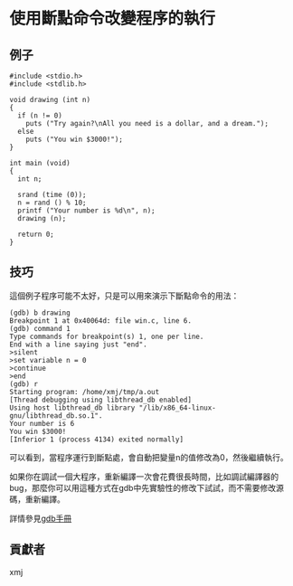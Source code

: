 # 使用斷點命令改變程序的執行

## 例子

	#include <stdio.h>
	#include <stdlib.h>
	
	void drawing (int n)
	{
	  if (n != 0)
	    puts ("Try again?\nAll you need is a dollar, and a dream.");
	  else
	    puts ("You win $3000!");
	}
	
	int main (void)
	{
	  int n;
	
	  srand (time (0));
	  n = rand () % 10;
	  printf ("Your number is %d\n", n);
	  drawing (n);
	
	  return 0;
	}

## 技巧

這個例子程序可能不太好，只是可以用來演示下斷點命令的用法：

	(gdb) b drawing
	Breakpoint 1 at 0x40064d: file win.c, line 6.
	(gdb) command 1
	Type commands for breakpoint(s) 1, one per line.
	End with a line saying just "end".
	>silent
	>set variable n = 0
	>continue
	>end
	(gdb) r
	Starting program: /home/xmj/tmp/a.out 
	[Thread debugging using libthread_db enabled]
	Using host libthread_db library "/lib/x86_64-linux-gnu/libthread_db.so.1".
	Your number is 6
	You win $3000!
	[Inferior 1 (process 4134) exited normally]

可以看到，當程序運行到斷點處，會自動把變量n的值修改為0，然後繼續執行。

如果你在調試一個大程序，重新編譯一次會花費很長時間，比如調試編譯器的bug，那麼你可以用這種方式在gdb中先實驗性的修改下試試，而不需要修改源碼，重新編譯。

詳情參見[gdb手冊](https://sourceware.org/gdb/onlinedocs/gdb/Break-Commands.html#Break-Commands)

## 貢獻者

xmj

